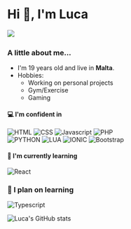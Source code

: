 # Hi 👋, I'm Luca																														
‎![](https://komarev.com/ghpvc/?username=lucacamilleri&style=for-the-badge&color=FECC00)

### A little about me...
- I'm 19 years old and live in‎ ‎‎**Malta**.
- Hobbies:
  - Working on personal projects
  - Gym/Exercise
  - Gaming

#### 💻 I'm confident in

![HTML](https://img.shields.io/badge/HTML5-E34F26?style=for-the-badge&labelColor=black&logo=html5&logoColor=E34F26)
![CSS](https://img.shields.io/badge/CSS3-1572B6?style=for-the-badge&labelColor=black&logo=CSS3&logoColor=1572B6)
![Javascript](https://img.shields.io/badge/Javascript-F0DB4F?style=for-the-badge&labelColor=black&logo=javascript&logoColor=F0DB4F)
![PHP](https://img.shields.io/badge/PHP-3776AB?style=for-the-badge&labelColor=black&logo=php&logoColor=3776AB)
<br>
![PYTHON](https://img.shields.io/badge/Python-777BB4?style=for-the-badge&labelColor=black&logo=python&logoColor=777BB4)
![LUA](https://img.shields.io/badge/LUA-2C2D72?style=for-the-badge&labelColor=black&logo=lua&logoColor=2C2D72)
![IONIC](https://img.shields.io/badge/IONIC-3880FF?style=for-the-badge&labelColor=black&logo=ionic&logoColor=3880FF)
![Bootstrap](https://img.shields.io/badge/Bootstrap-7952B3?style=for-the-badge&labelColor=black&logo=bootstrap&logoColor=7952B3)

#### 📖 I'm currently learning
![React](https://img.shields.io/badge/React-61DAFB?style=for-the-badge&labelColor=black&logo=React&logoColor=61DAFB)

### 🤔 I plan on learning
![Typescript](https://img.shields.io/badge/Typescript-3178C6?style=for-the-badge&labelColor=black&logo=typescript&logoColor=3178C6)

![Luca's GitHub stats](https://github-readme-stats.vercel.app/api?username=lucacamilleri&theme=dark&show_icons=true)
